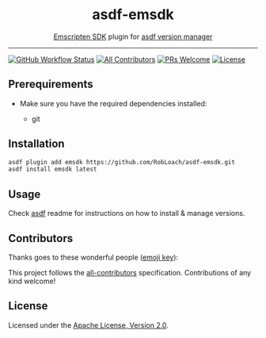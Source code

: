 <div align="center">
<h1>asdf-emsdk</h1>
<span><a href="https://emscripten.org">Emscripten SDK</a> plugin for <a href="https://asdf-vm.com">asdf version manager</a></span>
</div>
<hr />

[![GitHub Workflow Status](https://img.shields.io/github/workflow/status/RobLoach/asdf-emsdk/Main%20workflow?style=flat-square)](https://github.com/RobLoach/asdf-emsdk/actions)
[![All Contributors](https://img.shields.io/badge/all_contributors-2-orange.svg?style=flat-square)](#contributors)
[![PRs Welcome](https://img.shields.io/badge/PRs-welcome-brightgreen.svg?style=flat-square)](http://makeapullrequest.com)
[![License](https://img.shields.io/github/license/RobLoach/asdf-emsdk?style=flat-square&color=brightgreen)](https://github.com/RobLoach/asdf-emsdk/blob/master/LICENSE)

## Prerequirements

- Make sure you have the required dependencies installed:

  - git

## Installation

```bash
asdf plugin add emsdk https://github.com/RobLoach/asdf-emsdk.git
asdf install emsdk latest
```

## Usage

Check [asdf](https://github.com/asdf-vm/asdf) readme for instructions on how to
install & manage versions.

## Contributors

Thanks goes to these wonderful people
([emoji key](https://allcontributors.org/docs/en/emoji-key)):

<!-- ALL-CONTRIBUTORS-LIST:START - Do not remove or modify this section -->
<!-- ALL-CONTRIBUTORS-LIST:END -->

This project follows the
[all-contributors](https://github.com/all-contributors/all-contributors)
specification. Contributions of any kind welcome!

## License

Licensed under the
[Apache License, Version 2.0](https://www.apache.org/licenses/LICENSE-2.0).
